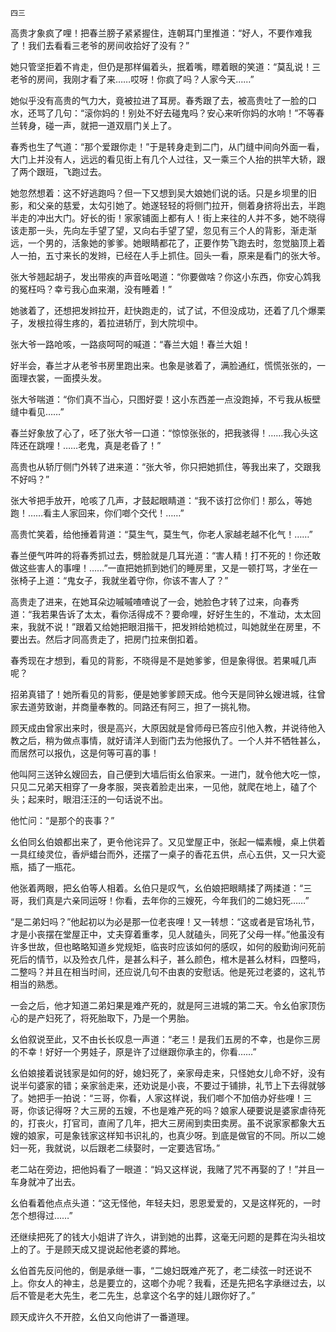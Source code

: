    四三 

   高贵才象疯了哩！把春兰膀子紧紧握住，连朝耳门里推道：“好人，不要作难我了！我们去看看三老爷的房间收拾好了没有？”

   她只管坚拒着不肯走，但仍是那样偏着头，抿着嘴，瞟着眼的笑道：“莫乱说！三老爷的房间，我刚才看了来……哎呀！你疯了吗？人家今天……”

   她似乎没有高贵的气力大，竟被拉进了耳房。春秀跟了去，被高贵吐了一脸的口水，还骂了几句：“滚你妈的！别处不好去碰鬼吗？安心来听你妈的水响！”不等春兰转身，碰一声，就把一道双扇门关上了。

   春秀也生了气道：“那个爱跟你走！”于是转身走到二门，从门缝中间向外面一看，大门上并没有人，远远的看见街上有几个人过往，又一乘三个人抬的拱竿大轿，跟了两个跟班，飞跑过去。

   她忽然想着：这不好逃跑吗？但一下又想到吴大娘她们说的话。只是乡坝里的旧影，和父亲的慈爱，太勾引她了。她遂轻轻的将侧门拉开，侧着身挤将出去，半跑半走的冲出大门。好长的街！家家铺面上都有人！街上来往的人并不多，她不晓得该走那一头，先向左手望了望，又向右手望了望，忽见有三个人的背影，渐走渐远，一个男的，活象她的爹爹。她眼睛都花了，正要作势飞跑去时，忽觉脑顶上着人一拍，五寸来长的发辫，已经在人手上抓住。回头一看，原来是看门的张大爷。

   张大爷翘起胡子，发出带疾的声音吆喝道：“你要做啥？你这小东西，你安心鸩我的冤枉吗？幸亏我心血来潮，没有睡着！”

   她骇着了，还想把发辫拉开，赶快跑走的，试了试，不但没成功，还着了几个爆栗子，发根拉得生疼的，着拉进轿厅，到大院坝中。

   张大爷一路呛咳，一路痰呵呵的喊道：“春兰大姐！春兰大姐！

   好半会，春兰才从老爷书房里跑出来。也象是骇着了，满脸通红，慌慌张张的，一面理衣裳，一面摸头发。

   张大爷喘道：“你们真不当心，只图好耍！这小东西差一点没跑掉，不亏我从板壁缝中看见……”

   春兰好象放了心了，呸了张大爷一口道：“惊惊张张的，把我骇得！……我心头这阵还在跳哩！……老鬼，真是老昏了！”

   高贵也从轿厅侧门外转了进来道：“张大爷，你只把她抓住，等我出来了，交跟我不好吗？”

   张大爷把手放开，呛咳了几声，才鼓起眼睛道：“我不该打岔你们！那么，等她跑！……看主人家回来，你们啷个交代！……”

   高贵忙笑着，给他捶着背道：“莫生气，莫生气，你老人家越老越不化气！……”

   春兰便气吽吽的将春秀抓过去，劈脸就是几耳光道：“害人精！打不死的！你还敢做这些害人的事哩！……”一直把她抓到她们的睡房里，又是一顿打骂，才坐在一张椅子上道：“鬼女子，我就坐着守你，你该不害人了？”

   高贵走了进来，在她耳朵边嘁嘁喳喳说了一会，她脸色才转了过来，向春秀道：“我若果告诉了太太，看你活得成不？要命哩，好好生生的，不准动，太太回来，我就不说！”跟着又给她把眼泪揩干，把发辫给她梳过，叫她就坐在房里，不要出去。然后才同高贵走了，把房门拉来倒扣着。

   春秀现在才想到，看见的背影，不晓得是不是她爹爹，但是象得很。若果喊几声呢？

   招弟真错了！她所看见的背影，便是她爹爹顾天成。他今天是同钟幺嫂进城，往曾家去道劳致谢，并商量奉教的。同路还有阿三，担了一挑礼物。

   顾天成由曾家出来时，很是高兴，大原因就是曾师母已答应引他入教，并说待他入教之后，稍为做点事情，就好请洋人到衙门去为他报仇了。一个人并不牺牲甚么，而居然可以报仇，这是何等可喜的事！

   他叫阿三送钟幺嫂回去，自己便到大墙后街幺伯家来。一进门，就令他大吃一惊，只见二兄弟天相穿了一身孝服，哭丧着脸走出来，一见他，就爬在地上，磕了个头；起来时，眼泪汪汪的一句话说不出。

   他忙问：“是那个的丧事？”

   幺伯同幺伯娘都出来了，更令他诧异了。又见堂屋正中，张起一幅素幔，桌上供着一具红绫灵位，香炉蜡台而外，还摆了一桌子的香花五供，点心五供，又一只大瓷瓶，插了一瓶花。

   他张着两眼，把幺伯等人相着。幺伯只是叹气，幺伯娘把眼睛揉了两揉道：“三哥，我们真是六亲同运呀！你看，去年你的三嫂死，今年我们的二媳妇死……”

   “是二弟妇吗？”他起初以为必是那一位老丧哩！又一转想：“这或者是官场礼节，才是小丧摆在堂屋正中，丈夫穿着重孝，见人就磕头，同死了父母一样。”他虽没有许多世故，但也略略知道乡党规矩，临丧时应该如何的感叹，如何的殷勤询问死前死后的情节，以及殓衣几件，是甚么料子，甚么颜色，棺木是甚么材料，四整吗，二整吗？并且在相当时间，还应说几句不由衷的安慰话。他是死过老婆的，这礼节相当的熟悉。

   一会之后，他才知道二弟妇果是难产死的，就是阿三进城的第二天。令幺伯家顶伤心的是产妇死了，将死胎取下，乃是一个男胎。

   幺伯叙说至此，又不由长长叹息一声道：“老三！是我们五房的不幸，也是你三房的不幸！好好一个男娃子，原是许了过继跟你承主的，你看……”

   幺伯娘接着说钱家是如何的好，媳妇死了，亲家母走来，只怪她女儿命不好，没有说半句婆家的错；亲家翁走来，还劝说是小丧，不要过于铺排，礼节上下去得就够了。她把手一拍说：“三哥，你看，人家这样说，我们啷个不加倍办好些哩！三哥，你该记得呀？大三房的五嫂，不也是难产死的吗？娘家人硬要说是婆家虐待死的，打丧火，打官司，直闹了几年，把大三房闹到卖田卖房。虽不说家家都象大五嫂的娘家，可是象钱家这样知书识礼的，也真少呀。到底是做官的不同。所以二媳妇一死，我就说，以后跟老二续娶时，一定要选官场。”

   老二站在旁边，把他妈看了一眼道：“妈又这样说，我赌了咒不再娶的了！”并且一车身就冲了出去。

   幺伯看着他点点头道：“这无怪他，年轻夫妇，恩恩爱爱的，又是这样死的，一时怎个想得过……”

   还继续把死了的钱大小姐讲了许久，讲到她的出葬，这毫无问题的是葬在沟头祖坟上的了。于是顾天成又提说起他老婆的葬地。

   幺伯首先反问他的，倒是承继一事，“二媳妇既难产死了，老二续弦一时还说不上。你女人的神主，总是要立的，这啷个办呢？我看，还是先把名字承继过去，以后不管是老大先生，老二先生，总拿这个名字的娃儿跟你好了。”

   顾天成许久不开腔，幺伯又向他讲了一番道理。

